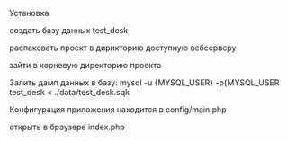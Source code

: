 Установка

создать базу данных  test_desk

распаковать проект в дирикторию доступную вебсерверу

зайти в корневую директорию проекта

Залить дамп данных в базу:
mysql -u {MYSQL_USER} -p{MYSQL_USER test_desk < ./data/test_desk.sqk

Конфигурация приложения находится в config/main.php

открыть в браузере index.php


